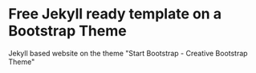 # Free Jekyll ready template on a Bootstrap Theme
Jekyll based website on the theme "Start Bootstrap - Creative Bootstrap Theme"
